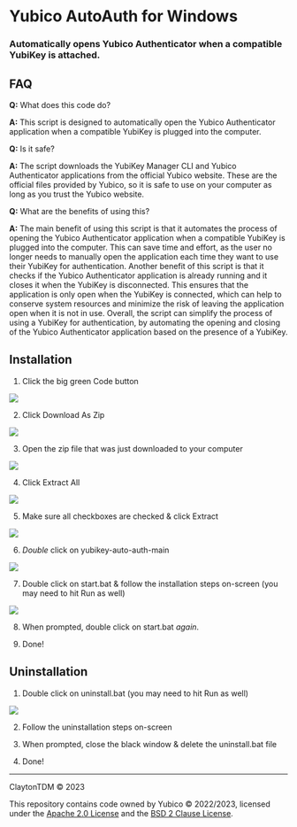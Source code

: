 # Yubico AutoAuth for Windows

### Automatically opens Yubico Authenticator when a compatible YubiKey is attached.

## FAQ

**Q:** What does this code do?

**A:** This script is designed to automatically open the Yubico Authenticator application when a compatible YubiKey is plugged into the computer.


**Q:** Is it safe?

**A:** The script downloads the YubiKey Manager CLI and Yubico Authenticator applications from the official Yubico website. These are the official files provided by Yubico, so it is safe to use on your computer as long as you trust the Yubico website.


**Q:** What are the benefits of using this?

**A:** The main benefit of using this script is that it automates the process of opening the Yubico Authenticator application when a compatible YubiKey is plugged into the computer. This can save time and effort, as the user no longer needs to manually open the application each time they want to use their YubiKey for authentication. Another benefit of this script is that it checks if the Yubico Authenticator application is already running and it closes it when the YubiKey is disconnected. This ensures that the application is only open when the YubiKey is connected, which can help to conserve system resources and minimize the risk of leaving the application open when it is not in use. Overall, the script can simplify the process of using a YubiKey for authentication, by automating the opening and closing of the Yubico Authenticator application based on the presence of a YubiKey.

## Installation

1. Click the big green Code button
<img src="https://cdn.clickette.net/brave_8wcEdot6P9/direct" style="max-width: 50%;">

2. Click Download As Zip
<img src="https://cdn.clickette.net/brave_JgWe9Om1xw/direct" style="max-width: 50%;">

3. Open the zip file that was just downloaded to your computer
<img src="https://cdn.clickette.net/5kVMW97DTt/direct" style="max-width: 50%;">

4. Click Extract All
<img src="https://cdn.clickette.net/explorer_LBdFOd2i0a/direct" style="max-width: 50%;">

5. Make sure all checkboxes are checked & click Extract
<img src="https://cdn.clickette.net/explorer_omdOHJW5AE/direct" style="max-width: 50%;">

6. *Double* click on yubikey-auto-auth-main
<img src="https://cdn.clickette.net/explorer_8yLfQ1Ylpv/direct" style="max-width: 50%;">

7. Double click on start.bat & follow the installation steps on-screen (you may need to hit Run as well)
<img src="https://cdn.clickette.net/explorer_nzCyQn6lof/direct" style="max-width: 50%;">

8. When prompted, double click on start.bat *again*.

9. Done!

## Uninstallation

1. Double click on uninstall.bat (you may need to hit Run as well)
<img src="https://cdn.clickette.net/explorer_zxfT2EHq2U/direct">

2. Follow the uninstallation steps on-screen

3. When prompted, close the black window & delete the uninstall.bat file

4. Done!

--------------------

ClaytonTDM © 2023

This repository contains code owned by Yubico © 2022/2023, licensed under the [Apache 2.0 License](https://github.com/Yubico/yubioath-flutter/blob/main/LICENSE) and the [BSD 2 Clause License](https://github.com/Yubico/yubikey-manager/blob/main/COPYING).
